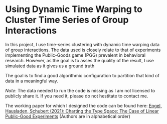 # Using Dynamic Time Warping to Cluster Time Series of Group Interactions

In this project, I use time-series clustering with dynamic time warping data of group interactions. 
The data used is closely relate to that of experiments implementing the Public-Goods game (PGG) prevalent in behavioral research.
However, as the goal is to asses the quality of the result, I use simulated data as it gives us a ground truth 

The goal is to find a good algorithmic configuration to partition that kind of data in a meaningful way.

*Note*: The data needed to run the code is missing as I am not licensed to publicly share it. If you need it, please do not hestitate to contact me.

The working paper for which I designed the code can be found here: [Engel, Hausladen, Schubert (2021): Charting the Type Space: The Case of Linear Public-Good Experiments](https://github.com/mhschubert/Portfolio/blob/main/time-series_clustering/pdf/Engel_Hausladen_Schubert_Charting.pdf) (Authors are in alphabetical order)
